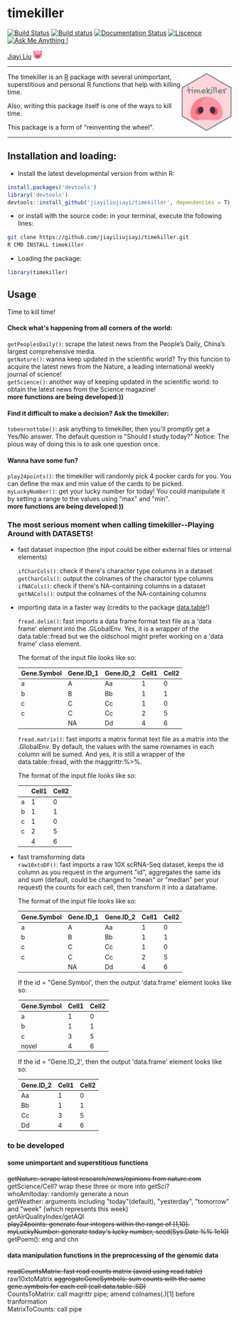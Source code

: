 # timekiller <!--- <img src="https://forthebadge.com/images/badges/60-percent-of-the-time-works-every-time.svg" width = "241" height="23"/> -->
<!-----------⬆️The .svg ref is not is not a markdown line, it's an html line instead. -->


<!-- badges: start -->
[![Build Status](https://travis-ci.org/jiayiliujiayi/timekiller.svg?branch=master)](https://travis-ci.org/jiayiliujiayi/timekiller) 
[![Build status](https://ci.appveyor.com/api/projects/status/wgakau56an1ry06h/branch/master?svg=true)](https://ci.appveyor.com/project/jiayiliujiayi/timekiller/branch/master) 
[![Documentation Status](https://readthedocs.org/projects/timekiller/badge/?version=latest)](https://timekiller.readthedocs.io/en/latest/?badge=latest) 
[![Liscence](https://img.shields.io/badge/Liscence-GNU%203.0-9cf)](https://github.com/jiayiliujiayi/timekiller/blob/master/LICENSE)
[![Ask Me Anything !](https://img.shields.io/badge/Ask%20me-anything-1abc9c.svg)](mailto:jiayiliujiayiliu@gmail.com)  
<!-- badges: end -->
  
[Jiayi Liu](https://jiayiliu.me)
<a href="https://jiayiliu.me/"><img src="man/figures/piglet.png" width="20" height="19" />

---
<a href="https://jiayiliu.me/"><img src="man/figures/gochi-nose.png" height="130" align="right" /></a>

The timekiller is an [R](https://www.r-project.org) package with several unimportant, superstitious and personal R functions that help with killing time. 

Also, writing this package itself is one of the ways to kill time.  

This package is a form of "reinventing the wheel".  

---

Installation and loading:  
------------------------
-   Install the latest developmental version from within R:  
```r
install.packages('devtools')
library('devtools')
devtools::install_github('jiayiliujiayi/timekiller', dependencies = T)
```
-   or install with the source code: in your terminal, execute the following lines:    
```bash
git clone https://github.com/jiayiliujiayi/timekiller.git 
R CMD INSTALL timekiller
```
-   Loading the package:  
```r
library(timekiller)
```
  

Usage  
------------------------

Time to kill time!  
#### Check what's happening from all corners of the world:  
`getPeoplesDaily()`:  scrape the latest news from the People’s Daily, China’s largest comprehensive media.  
`getNature()`: wanna keep updated in the scientific world? Try this funcion to acquire the latest news from the Nature, a leading international weekly journal of science!  
`getScience()`: another way of keeping updated in the scientific world: to obtain the latest news from the Science magazine!   
**more functions are being developed:))**  

#### Find it difficult to make a decision? Ask the timekiller:  
`tobeornottobe()`:  ask anything to timekiller, then you'll promptly get a Yes/No answer.  The default question is "Should I study today?"  Notice: The pious way of doing this is to ask one question once.  

#### Wanna have some fun?  

`play24points()`: the timekiller will randomly pick 4 pocker cards for you.  You can define the max and min value of the cards to be picked.  
`myLuckyNumber()`: get your lucky number for today!  You could manipulate it by setting a range to the values using "max" and "min".  
**more functions are being developed:))**  

### The most serious moment when calling timekiller--Playing Around with DATASETS! 

- fast dataset inspection (the input could be either external files or internal elements)

  `ifCharCols()`: check if there's character type columns in a dataset  
  `getCharCols()`: output the colnames of the charactor type columns  
  `ifNACols()`: check if there's NA-containing columns in a dataset  
  `getNACols()`: output the colnames of the NA-containing columns  
  
- importing data in a faster way (credits to the package [data.table](https://github.com/Rdatatable/data.table)!)  

  `fread.delim()`: fast imports a data frame format text file as a 'data frame' element into the .GLobalEnv.  Yes, it is a wrapper of the data.table::fread but we the oldschool might prefer working on a 'data frame' class element.  

  The format of the input file looks like so:  

  | Gene.Symbol | Gene.ID_1 | Gene.ID_2 | Cell1 | Cell2 |
  | ----------- | --------- | --------- | ----- | ----- |
  | a           | A         | Aa        | 1     | 0     |
  | b           | B         | Bb        | 1     | 1     |
  | c           | C         | Cc        | 1     | 0     |
  | c           | C         | Cc        | 2     | 5     |
  |             | NA        | Dd        | 4     | 6     |

  `fread.matrix()`: fast imports a matrix format text file as a matrix into the .GlobalEnv.  By default, the values with the same rownames in each column will be sumed. And yes, it is still a wrapper of the data.table::fread, with the maggrittr:%>%.  
  
  The format of the input file looks like so:  

  |      | Cell1 | Cell2 |
  | ---- | ----- | ----- |
  | a    | 1     | 0     |
  | b    | 1     | 1     |
  | c    | 1     | 0     |
  | c    | 2     | 5     |
  |      | 4     | 6     |
    
- fast tramsforming data  
  `raw10xtoDF()`: fast imports a raw 10X scRNA-Seq dataset, keeps the id column as you request in the argument "id", aggregates the same ids and sum (default, could be changed to "mean" or "median" per your request) the counts for each cell, then transform it into a dataframe.  
  
  The format of the input file looks like so: 

  | Gene.Symbol | Gene.ID_1 | Gene.ID_2 | Cell1 | Cell2 |
  | ----------- | --------- | --------- | ----- | ----- |
  | a           | A         | Aa        | 1     | 0     |
  | b           | B         | Bb        | 1     | 1     |
  | c           | C         | Cc        | 1     | 0     |
  | c           | C         | Cc        | 2     | 5     |
  |             | NA        | Dd        | 4     | 6     |

  If the id = "Gene.Symbol', then the output 'data.frame' element looks like so: 

  | Gene.Symbol | Cell1 | Cell2 |
  | ----------- | ----- | ----- |
  | a           | 1     | 0     |
  | b           | 1     | 1     |
  | c           | 3     | 5     |
  | novel       | 4     | 6     |
  
  If the id = "Gene.ID_2', then the output 'data.frame' element looks like so: 

  | Gene.ID_2 | Cell1 | Cell2 |
  | --------- | ----- | ----- |
  | Aa        | 1     | 0     |
  | Bb        | 1     | 1     |
  | Cc        | 3     | 5     |
  | Dd        | 4     | 6     |





### to be developed  
#### some unimportant and superstitious functions
~~getNature: scrape latest research/news/opinions from nature.com~~  
getScience/Cell? wrap these three or more into getSci?  
whoAmItoday: randomly generate a noun  
getWeather: arguments including "today"(default), "yesterday", "tomorrow" and "week" (which represents this week)  
getAirQualityIndex/getAQI  
~~play24points: generate four integers within the range of [1,10].~~  
~~myLuckyNumber: generate today's lucky number, seed(Sys.Date %% 1e10)~~  
getPoem(): eng and chn


#### data manipulation functions in the preprocessing of the genomic data  
~~readCountsMatrix: fast read counts matrix (avoid using read.table)~~  
raw10xtoMatrix
~~aggregateGeneSymbols: sum counts with the same gene.symbols for each cell (call data.table .SD)~~  
CountsToMatrix: call magrittr pipe; amend colnames(.)[1] before tranformation  
MatrixToCounts: call pipe
